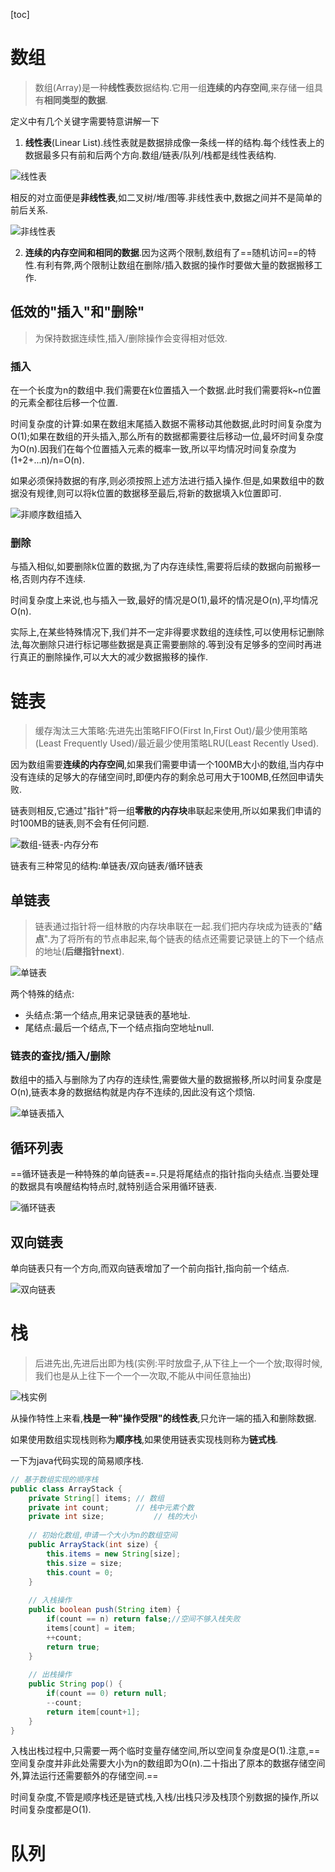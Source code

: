 [toc]

# 数组

> 数组(Array)是一种**线性表**数据结构.它用一组**连续的内存空间**,来存储一组具有**相同类型的数据**.

定义中有几个关键字需要特意讲解一下

1. **线性表**(Linear List).线性表就是数据排成像一条线一样的结构.每个线性表上的数据最多只有前和后两个方向.数组/链表/队列/栈都是线性表结构.

![线性表](../img/线性表.webp)

相反的对立面便是**非线性表**,如二叉树/堆/图等.非线性表中,数据之间并不是简单的前后关系.

![非线性表](../img/非线性表.jpg)

2. **连续的内存空间和相同的数据**.因为这两个限制,数组有了==随机访问==的特性.有利有弊,两个限制让数组在删除/插入数据的操作时要做大量的数据搬移工作.

## 低效的"插入"和"删除"
>  为保持数据连续性,插入/删除操作会变得相对低效.
### 插入

在一个长度为n的数组中.我们需要在k位置插入一个数据.此时我们需要将k~n位置的元素全都往后移一个位置.

时间复杂度的计算:如果在数组末尾插入数据不需移动其他数据,此时时间复杂度为O(1);如果在数组的开头插入,那么所有的数据都需要往后移动一位,最坏时间复杂度为O(n).因我们在每个位置插入元素的概率一致,所以平均情况时间复杂度为(1+2+...n)/n=O(n).

如果必须保持数据的有序,则必须按照上述方法进行插入操作.但是,如果数组中的数据没有规律,则可以将k位置的数据移至最后,将新的数据填入k位置即可.

![非顺序数组插入](../img/非顺序数组.webp)

### 删除

与插入相似,如要删除k位置的数据,为了内存连续性,需要将后续的数据向前搬移一格,否则内存不连续.

时间复杂度上来说,也与插入一致,最好的情况是O(1),最坏的情况是O(n),平均情况O(n).

实际上,在某些特殊情况下,我们并不一定非得要求数组的连续性,可以使用标记删除法,每次删除只进行标记哪些数据是真正需要删除的.等到没有足够多的空间时再进行真正的删除操作,可以大大的减少数据搬移的操作.

# 链表

> 缓存淘汰三大策略:先进先出策略FIFO(First In,First Out)/最少使用策略(Least Frequently Used)/最近最少使用策略LRU(Least Recently Used).

因为数组需要**连续的内存空间**,如果我们需要申请一个100MB大小的数组,当内存中没有连续的足够大的存储空间时,即便内存的剩余总可用大于100MB,任然回申请失败.

链表则相反,它通过"指针"将一组**零散的内存块**串联起来使用,所以如果我们申请的时100MB的链表,则不会有任何问题.

![数组-链表-内存分布](../img/数组-链表-内存分布.jpg)

链表有三种常见的结构:单链表/双向链表/循环链表

## 单链表

> 链表通过指针将一组林散的内存块串联在一起.我们把内存块成为链表的"**结点**".为了将所有的节点串起来,每个链表的结点还需要记录链上的下一个结点的地址(**后继指针next**).

![单链表](../img/单链表.jpg)

两个特殊的结点:

- 头结点:第一个结点,用来记录链表的基地址.
- 尾结点:最后一个结点,下一个结点指向空地址null.

### 链表的查找/插入/删除

数组中的插入与删除为了内存的连续性,需要做大量的数据搬移,所以时间复杂度是O(n),链表本身的数据结构就是内存不连续的,因此没有这个烦恼.

![单链表插入](../img/链表插入.jpg)

## 循环列表

==循环链表是一种特殊的单向链表==.只是将尾结点的指针指向头结点.当要处理的数据具有唤醒结构特点时,就特别适合采用循环链表.

![循环链表](../img/循环链表.jpg)

## 双向链表

单向链表只有一个方向,而双向链表增加了一个前向指针,指向前一个结点.

![双向链表](../img/双向链表.jpg)

# 栈

> 后进先出,先进后出即为栈(实例:平时放盘子,从下往上一个一个放;取得时候,我们也是从上往下一个一个一次取,不能从中间任意抽出)

![栈实例](../img/栈实例.jpg)

从操作特性上来看,**栈是一种"操作受限"的线性表**,只允许一端的插入和删除数据.

如果使用数组实现栈则称为**顺序栈**,如果使用链表实现栈则称为**链式栈**.

一下为java代码实现的简易顺序栈.

```java
// 基于数组实现的顺序栈
public class ArrayStack {
    private String[] items; // 数组
    private int count;		// 栈中元素个数
    private int size;			// 栈的大小
    
    // 初始化数组,申请一个大小为n的数组空间
    public ArrayStack(int size) {
        this.items = new String[size];
        this.size = size;
        this.count = 0;
    }
    
    // 入栈操作
    public boolean push(String item) {
        if(count == n) return false;//空间不够入栈失败
		items[count] = item;
        ++count;
        return true;
    }
    
    // 出栈操作
    public String pop() {
        if(count == 0) return null;
        --count;
        return item[count+1];
    }
}
```

入栈出栈过程中,只需要一两个临时变量存储空间,所以空间复杂度是O(1).注意,==空间复杂度并非此处需要大小为n的数组即为O(n).二十指出了原本的数据存储空间外,算法运行还需要额外的存储空间.==

时间复杂度,不管是顺序栈还是链式栈,入栈/出栈只涉及栈顶个别数据的操作,所以时间复杂度都是O(1).

# 队列

